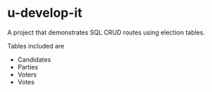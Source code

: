 # u-develop-it

A project that demonstrates SQL CRUD routes using election tables.

Tables included are
- Candidates
- Parties
- Voters
- Votes
